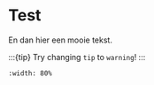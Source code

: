 # Test

En dan hier een mooie tekst.

:::{tip}
Try changing `tip` to `warning`!
:::

```{iframe} https://www.geogebra.org/material/iframe/id/khabagfu/width/1534/height/620/border/888888/sfsb/true/smb/false/stb/false/stbh/false/ai/false/asb/false/sri/false/rc/false/ld/false/sdz/false/ctl/false
:width: 80%
```